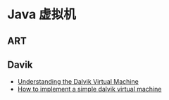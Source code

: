 # Java 虚拟机

## ART

## Davik

+ [Understanding the Dalvik Virtual Machine](https://www.slideshare.net/jserv/understanding-the-dalvik-virtual-machine)
+ [How to implement a simple dalvik virtual machine](https://www.slideshare.net/ssusere3af56/how-to-implement-a-simple-dalvik-virtual-machine)